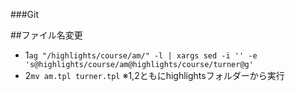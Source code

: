 ###Git

##ファイル名変更
* 1`ag "/highlights/course/am/" -l | xargs sed -i '' -e 's@highlights/course/am@highlights/course/turner@g'`
* 2`mv am.tpl turner.tpl`
※1,2ともにhighlightsフォルダーから実行
